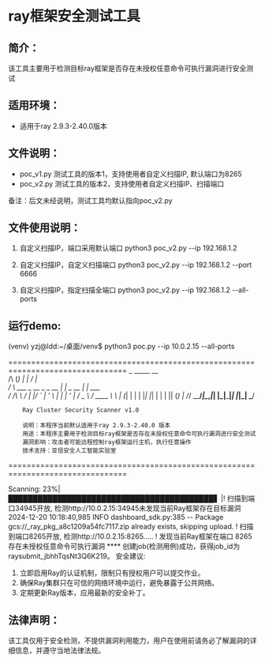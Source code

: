 # ray框架安全测试工具


## 简介：
该工具主要用于检测目标ray框架是否存在未授权任意命令可执行漏洞进行安全测试


## 适用环境：
- 适用于ray 2.9.3-2.40.0版本


## 文件说明：
- poc_v1.py  测试工具的版本1，支持使用者自定义扫描IP, 默认端口为8265
- poc_v2.py  测试工具的版本2，支持使用者自定义扫描IP、扫描端口

备注：后文未经说明，测试工具均默认指向poc_v2.py


## 文件使用说明：
1. 自定义扫描IP，端口采用默认端口
python3 poc_v2.py --ip 192.168.1.2

2. 自定义扫描IP，自定义扫描端口
python3 poc_v2.py --ip 192.168.1.2 --port 6666

3. 自定义扫描IP，指定扫描全端口
python3 poc_v2.py --ip 192.168.1.2 --all-ports



## 运行demo:
(venv) yzj@ldd:~/桌面/venv$ python3 poc.py --ip 10.0.2.15 --all-ports


================================================================================
               _             _____        __      
     /\       (_)           |_   _|      / _|     
    /  \   ___ _  __ _ _ __   | |  _ __ | |_ ___  
   / /\ \ / __| |/ _` | '_ \  | | | '_ \|  _/ _ \ 
  / ____ \\__ \ | (_| | | | |_| |_| | | | || (_) |
 /_/    \_\___/_|\__,_|_| |_|_____|_| |_|_| \___/ 


        Ray Cluster Security Scanner v1.0

        说明：本程序当前默认适用于ray 2.9.3-2.40.0 版本
        用途：本程序主要用于检测目标ray框架是否存在未授权任意命令可执行漏洞进行安全测试
        漏洞影响：攻击者可能远程控制ray框架运行主机，执行任意操作
        技术支持：亚信安全人工智能实验室
================================================================================
    
Scanning:  23%|██████████████████████████████████████████▋                                                                                                                                                 |! 扫描到端口34945开放, 检测http://10.0.2.15:34945未发现当前Ray框架存在目标漏洞
2024-12-20 10:18:40,985	INFO dashboard_sdk.py:385 -- Package gcs://_ray_pkg_a8c1209a54fc7117.zip already exists, skipping upload.
! 扫描到端口8265开放, 检测http://10.0.2.15:8265.....
! 发现当前Ray框架在端口 8265 存在未授权任意命令可执行漏洞
**** 创建job(检测用例)成功，获得job_id为raysubmit_jbhhTqsNt3Q6K219。
安全建议: 
1. 立即启用Ray的认证机制，限制只有授权用户可以提交作业。
2. 确保Ray集群只在可信的网络环境中运行，避免暴露于公共网络。
3. 定期更新Ray版本，应用最新的安全补丁。




## 法律声明：
该工具仅用于安全检测，不提供漏洞利用能力，用户在使用前请务必了解漏洞的详细信息，并遵守当地法律法规。
